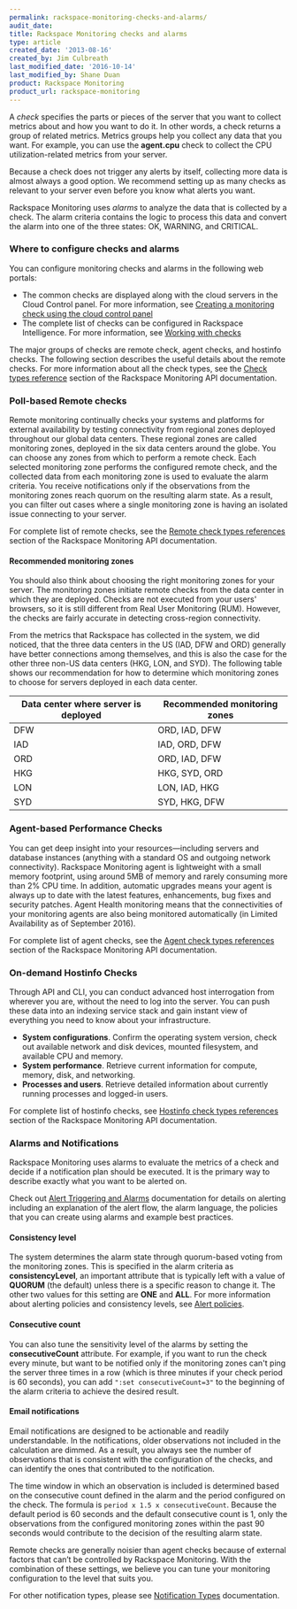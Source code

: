 ```yaml
---
permalink: rackspace-monitoring-checks-and-alarms/
audit_date:
title: Rackspace Monitoring checks and alarms
type: article
created_date: '2013-08-16'
created_by: Jim Culbreath
last_modified_date: '2016-10-14'
last_modified_by: Shane Duan
product: Rackspace Monitoring
product_url: rackspace-monitoring
---
```

A *check* specifies the parts or pieces of the server that you want to collect metrics about and how you want to do it. In other words, a check returns a group of related metrics. Metrics groups help you collect any data that you want. For example, you can use the **agent.cpu** check to collect the CPU utilization-related metrics from your server.

Because a check does not trigger any alerts by itself, collecting more data is almost always a good option. We recommend setting up as many checks as relevant to your server even before you know what alerts you want.

Rackspace Monitoring uses *alarms* to analyze the data that is collected by a check. The alarm criteria contains the logic to process this data and convert the alarm into one of the three states: OK, WARNING, and CRITICAL.

### Where to configure checks and alarms

You can configure monitoring checks and alarms in the following web portals:

- The common checks are displayed along with the cloud servers in the Cloud Control panel.  For more information, see [Creating a monitoring check using the cloud control panel](https://support.rackspace.com/how-to/creating-a-monitoring-check-using-the-cloud-control-panel/)
- The complete list of checks can be configured in Rackspace Intelligence. For more information, see [Working with checks](https://support.rackspace.com/how-to/working-with-checks/)

The major groups of checks are remote check, agent checks, and hostinfo checks. The following section describes the useful details about the remote checks. For more information about all the check types, see the [Check types reference](https://developer.rackspace.com/docs/rackspace-monitoring/v1/tech-ref-info/check-type-reference/) section of the Rackspace Monitoring API documentation.

### Poll-based Remote checks

Remote monitoring continually checks your systems and platforms for external availability by testing connectivity from regional zones deployed throughout our global data centers. These regional zones are called monitoring zones, deployed in the six data centers around the globe. You can choose any zones from which to perform a remote check. Each selected monitoring zone performs the configured remote check, and the collected data from each monitoring zone is used to evaluate the alarm criteria. You receive notifications only if the observations from the monitoring zones reach quorum on the resulting alarm state. As a result, you can filter out cases where a single monitoring zone is having an isolated issue connecting to your server.

For complete list of remote checks, see the [Remote check types references](https://developer.rackspace.com/docs/rackspace-monitoring/v1/tech-ref-info/check-type-reference/#remote-check-type-ref) section of the Rackspace Monitoring API documentation.

#### Recommended monitoring zones

You should also think about choosing the right monitoring zones for your server. The monitoring zones initiate remote checks from the data center in which they are deployed. Checks are not executed from your users' browsers, so it is still different from Real User Monitoring (RUM). However, the checks are fairly accurate in detecting cross-region connectivity.

From the metrics that Rackspace has collected in the system, we did noticed, that the three data centers in the US (IAD, DFW and ORD) generally have better connections among themselves, and this is also the case for the other three non-US data centers (HKG, LON, and SYD). The following table shows our recommendation for how to determine which monitoring zones to choose for servers deployed in each data center.

| Data center where server is deployed | Recommended monitoring zones |
| --- | --- |
| DFW | ORD, IAD, DFW |
| IAD | IAD, ORD, DFW |
| ORD | ORD, IAD, DFW |
| HKG | HKG, SYD, ORD |
| LON | LON, IAD, HKG |
| SYD | SYD, HKG, DFW |

### Agent-based Performance Checks
You can get deep insight into your resources—including servers and database instances (anything with a standard OS and outgoing network connectivity). Rackspace Monitoring agent is lightweight with a small memory footprint, using around 5MB of memory and rarely consuming more than 2% CPU time.  In addition, automatic upgrades means your agent is always up to date with the latest features, enhancements, bug fixes and security patches.  Agent Health monitoring means that the connectivities of your monitoring agents are also being monitored automatically (in Limited Availability as of September 2016).

For complete list of agent checks, see the [Agent check types references](https://developer.rackspace.com/docs/rackspace-monitoring/v1/tech-ref-info/check-type-reference/#agent-check-types) section of the Rackspace Monitoring API documentation.

### On-demand Hostinfo Checks
Through API and CLI, you can conduct advanced host interrogation from wherever you are, without the need to log into the server. You can push these data into an indexing service stack and gain instant view of everything you need to know about your infrastructure.

* **System configurations**. Confirm the operating system version, check out available network and disk devices, mounted filesystem, and available CPU and memory.
* **System performance**. Retrieve current information for compute, memory, disk, and networking.
* **Processes and users**. Retrieve detailed information about currently running processes and logged-in users.

For complete list of hostinfo checks, see [Hostinfo check types references](https://developer.rackspace.com/docs/rackspace-monitoring/v1/tech-ref-info/check-type-reference/#hostinfo-checks) section of the Rackspace Monitoring API documentation.

### Alarms and Notifications
Rackspace Monitoring uses alarms to evaluate the metrics of a check and decide if a notification plan should be executed. It is the primary way to describe exactly what you want to be alerted on.

Check out [Alert Triggering and Alarms](https://developer.rackspace.com/docs/rackspace-monitoring/v1/tech-ref-info/alert-triggers-and-alarms/) documentation for details on alerting including an explanation of the alert flow, the alarm language, the policies that you can create using alarms and example best practices. 

#### Consistency level

The system determines the alarm state through quorum-based voting from the monitoring zones. This is specified in the alarm criteria as **consistencyLevel**, an important attribute that is typically left with a value of **QUORUM** (the default) unless there is a specific reason to change it. The other two values for this setting are **ONE** and **ALL**. For more information about alerting policies and consistency levels, see [Alert policies](https://developer.rackspace.com/docs/rackspace-monitoring/v1/tech-ref-info/alert-triggers-and-alarms/#alert-policies).

#### Consecutive count

You can also tune the sensitivity level of the alarms by setting the **consecutiveCount** attribute. For example, if you want to run the check every minute, but want to be notified only if the monitoring zones can't ping the server three times in a row (which is three minutes if your check period is 60 seconds), you can add `":set consecutiveCount=3"` to the beginning of the alarm criteria to achieve the desired result.

#### Email notifications

Email notifications are designed to be actionable and readily understandable. In the notifications, older observations not included in the calculation are dimmed. As a result, you always see the number of observations that is consistent with the configuration of the checks, and can identify the ones that contributed to the notification.

The time window in which an observation is included is determined based on the consecutive count defined in the alarm and the period configured on the check. The formula is `period x 1.5 x consecutiveCount`. Because the default period is 60 seconds and the default consecutive count is 1, only the observations from the configured monitoring zones within the past 90 seconds would contribute to the decision of the resulting alarm state.

Remote checks are generally noisier than agent checks because of external factors that can’t be controlled by Rackspace Monitoring. With the combination of these settings, we believe you can tune your monitoring configuration to the level that suits you.

For other notification types, please see [Notification Types](https://developer.rackspace.com/docs/rackspace-monitoring/v1/api-reference/notification-type-operations/) documentation.
